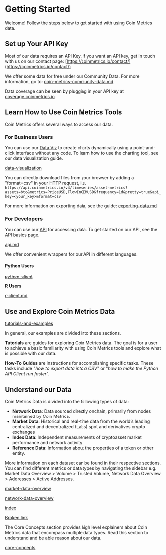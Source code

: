 # Getting Started

Welcome! Follow the steps below to get started with using Coin Metrics data.

## Set up Your API Key

Most of our data requires an API Key. If you want an API key, get in touch with us on our contact page: [https://coinmetrics.io/contact/](https://coinmetrics.io/contact/)

We offer some data for free under our Community Data. For more information, go to: [coin-metrics-community-data.md](access-our-data/coin-metrics-community-data.md "mention")

Data coverage can be seen by plugging in your API key at [coverage.coinmetrics.io](https://coverage.coinmetrics.io)

## Learn How to Use Coin Metrics Tools

Coin Metrics offers several ways to access our data.

### For Business Users

You can use our [Data Viz](https://charts.coinmetrics.io/crypto-data/) to create charts dynamically using a point-and-click interface without any code. To learn how to use the charting tool, see our data visualization guide.

&#x20;[data-visualization](data-visualization/ "mention")

You can directly download files from your browser by adding a "format=csv" in your HTTP request, i.e. `https://api.coinmetrics.io/v4/timeseries/asset-metrics?assets=btc&metrics=PriceUSD,FlowInGEMUSD&frequency=1d&pretty=true&api_key=<your_key>&format=csv`

For more information on exporting data, see the guide: [exporting-data.md](tutorials-and-examples/user-guides/exporting-data.md "mention")

### For Developers

You can use our [API](https://docs.coinmetrics.io/api/v4/) for accessing data. To get started on our API, see the API basics page.&#x20;

[api.md](access-our-data/api.md "mention")

We offer convenient wrappers for our API in different languages.&#x20;

#### **Python Users**

[python-client](access-our-data/python-client/ "mention")

**R Users**

[r-client.md](access-our-data/r-client.md "mention")

## Use and Explore Coin Metrics Data

[tutorials-and-examples](tutorials-and-examples/ "mention")

In general, our examples are divided into these sections.

**Tutorials** are guides for exploring Coin Metrics data. The goal is for a user to achieve a basic familiarity with using Coin Metrics tools and explore what is possible with our data.

**How-To Guides** are instructions for accomplishing specific tasks. These tasks  include "_how to export data into a CSV_" or "_how to make the Python API Client run faster_".&#x20;

## Understand our Data

Coin Metrics Data is divided into the following types of data:&#x20;

* **Network Data**: Data sourced directly onchain, primarily from nodes maintained by Coin Metrics.&#x20;
* **Market Data**: Historical and real-time data from the world’s leading centralized and decentralized (Labs) spot and derivatives crypto exchanges
* **Index Data**: Independent measurements of cryptoasset market performance and network activity
* **Reference Data**: Information about the properties of a token or other entity.

More information on each dataset can be found in their respective sections. You can find different metrics or data types by navigating the sidebar e.g. Market Data Overview > Volume > Trusted Volume, Network Data Overview > Addresses > Active Addresses.

[market-data-overview](market-data/market-data-overview/ "mention")

[network-data-overview](network-data/network-data-overview/ "mention")

[index](index-data/index/ "mention")

[Broken link](broken-reference "mention")

The Core Concepts section provides high level explainers about Coin Metrics data that encompass multiple data types. Read this section to understand and be able reason about our data.

[core-concepts](core-concepts/ "mention")

